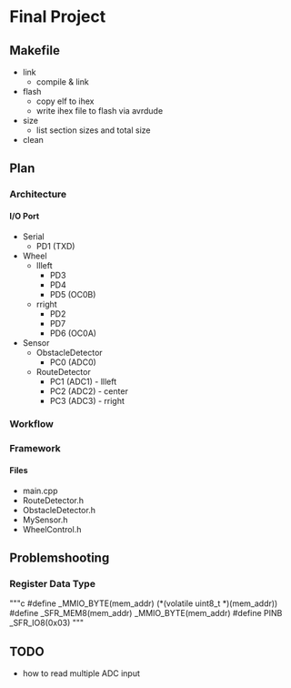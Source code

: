 # Final Project

## Makefile
* link
    * compile & link
* flash
    * copy elf to ihex
    * write ihex file to flash via avrdude
* size
    * list section sizes and total size
* clean

## Plan
### Architecture
#### I/O Port
* Serial
    * PD1 (TXD)
* Wheel
    * llleft
        * PD3
        * PD4
        * PD5 (OC0B)
    * rright
        * PD2
        * PD7
        * PD6 (OC0A)
* Sensor
    * ObstacleDetector
        * PC0 (ADC0)
    * RouteDetector
        * PC1 (ADC1) - llleft
        * PC2 (ADC2) - center
        * PC3 (ADC3) - rright

### Workflow

### Framework
#### Files
* main.cpp
* RouteDetector.h
* ObstacleDetector.h
* MySensor.h
* WheelControl.h

## Problemshooting
### Register Data Type
"""c
#define _MMIO_BYTE(mem_addr) (*(volatile uint8_t *)(mem_addr))
#define _SFR_MEM8(mem_addr) _MMIO_BYTE(mem_addr)
#define PINB _SFR_IO8(0x03)
"""

## TODO
* how to read multiple ADC input

